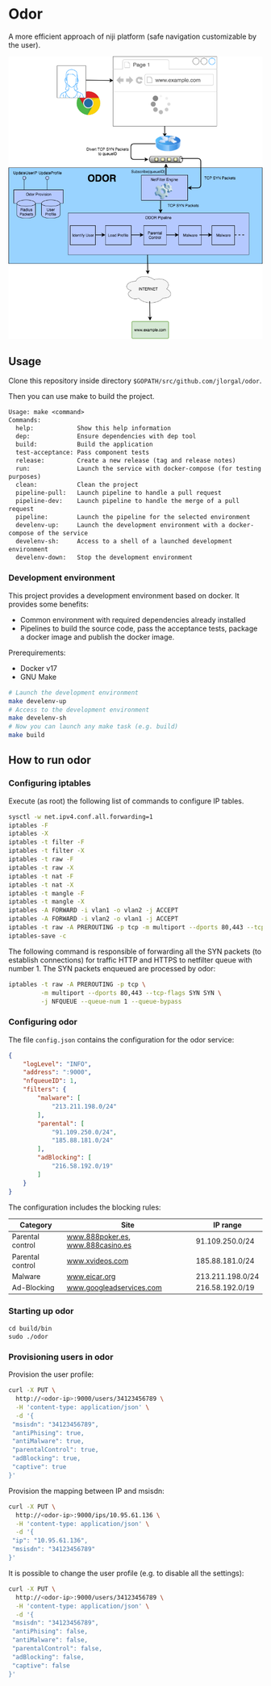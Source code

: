 # Odor

A more efficient approach of niji platform (safe navigation customizable by the user).

![Architecture](doc/architecture.png)

## Usage

Clone this repository inside directory `$GOPATH/src/github.com/jlorgal/odor`.

Then you can use make to build the project.

```
Usage: make <command>
Commands:
  help:            Show this help information
  dep:             Ensure dependencies with dep tool
  build:           Build the application
  test-acceptance: Pass component tests
  release:         Create a new release (tag and release notes)
  run:             Launch the service with docker-compose (for testing purposes)
  clean:           Clean the project
  pipeline-pull:   Launch pipeline to handle a pull request
  pipeline-dev:    Launch pipeline to handle the merge of a pull request
  pipeline:        Launch the pipeline for the selected environment
  develenv-up:     Launch the development environment with a docker-compose of the service
  develenv-sh:     Access to a shell of a launched development environment
  develenv-down:   Stop the development environment
```

### Development environment

This project provides a development environment based on docker. It provides some benefits:
 - Common environment with required dependencies already installed
 - Pipelines to build the source code, pass the acceptance tests, package a docker image and publish the docker image.

Prerequirements:
 - Docker v17
 - GNU Make

```sh
# Launch the development environment
make develenv-up
# Access to the development environment
make develenv-sh
# Now you can launch any make task (e.g. build)
make build
```

## How to run odor

### Configuring iptables

Execute (as root) the following list of commands to configure IP tables.

```sh
sysctl -w net.ipv4.conf.all.forwarding=1
iptables -F
iptables -X
iptables -t filter -F
iptables -t filter -X
iptables -t raw -F
iptables -t raw -X
iptables -t nat -F
iptables -t nat -X
iptables -t mangle -F
iptables -t mangle -X
iptables -A FORWARD -i vlan1 -o vlan2 -j ACCEPT
iptables -A FORWARD -i vlan2 -o vlan1 -j ACCEPT
iptables -t raw -A PREROUTING -p tcp -m multiport --dports 80,443 --tcp-flags SYN SYN -j NFQUEUE --queue-num 1 --queue-bypass
iptables-save -c
```

The following command is responsible of forwarding all the SYN packets (to establish connections) for traffic HTTP and HTTPS to netfilter queue with number 1. The SYN packets enqueued are processed by odor:

```sh
iptables -t raw -A PREROUTING -p tcp \
         -m multiport --dports 80,443 --tcp-flags SYN SYN \
         -j NFQUEUE --queue-num 1 --queue-bypass
```

### Configuring odor

The file `config.json` contains the configuration for the odor service:

```json
{
    "logLevel": "INFO",
    "address": ":9000",
    "nfqueueID": 1,
    "filters": {
        "malware": [
            "213.211.198.0/24"
        ],
        "parental": [
            "91.109.250.0/24",
            "185.88.181.0/24"
        ],
        "adBlocking": [
            "216.58.192.0/19"
        ]
    }
}
```

The configuration includes the blocking rules:

| Category | Site | IP range |
|----------|------|----------|
| Parental control | www.888poker.es, www.888casino.es | 91.109.250.0/24 |
| Parental control | www.xvideos.com | 185.88.181.0/24 |
| Malware | www.eicar.org | 213.211.198.0/24 |
| Ad-Blocking | www.googleadservices.com | 216.58.192.0/19 |


### Starting up odor

```
cd build/bin
sudo ./odor
```

### Provisioning users in odor

Provision the user profile:

```sh
curl -X PUT \
  http://<odor-ip>:9000/users/34123456789 \
  -H 'content-type: application/json' \
  -d '{
 "msisdn": "34123456789",
 "antiPhising": true,
 "antiMalware": true,
 "parentalControl": true,
 "adBlocking": true,
 "captive": true
}'
```

Provision the mapping between IP and msisdn:

```sh
curl -X PUT \
  http://<odor-ip>:9000/ips/10.95.61.136 \
  -H 'content-type: application/json' \
  -d '{
 "ip": "10.95.61.136",
 "msisdn": "34123456789"
}'
```

It is possible to change the user profile (e.g. to disable all the settings):

```sh
curl -X PUT \
  http://<odor-ip>:9000/users/34123456789 \
  -H 'content-type: application/json' \
  -d '{
 "msisdn": "34123456789",
 "antiPhising": false,
 "antiMalware": false,
 "parentalControl": false,
 "adBlocking": false,
 "captive": false
}'
````
